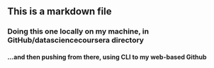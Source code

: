 ## This is a markdown file

### Doing this one locally on my machine, in GitHub/datasciencecoursera directory
#### ...and then pushing from there, using CLI to my web-based Github

